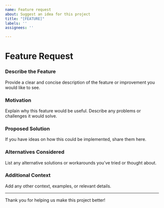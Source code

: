 ```yaml
---
name: Feature request
about: Suggest an idea for this project
title: "[FEATURE]"
labels: ''
assignees: ''

---
```


# Feature Request

### Describe the Feature
Provide a clear and concise description of the feature or improvement you would like to see.

### Motivation
Explain why this feature would be useful. Describe any problems or challenges it would solve.

### Proposed Solution
If you have ideas on how this could be implemented, share them here.

### Alternatives Considered
List any alternative solutions or workarounds you’ve tried or thought about.

### Additional Context
Add any other context, examples, or relevant details.

---

Thank you for helping us make this project better!
